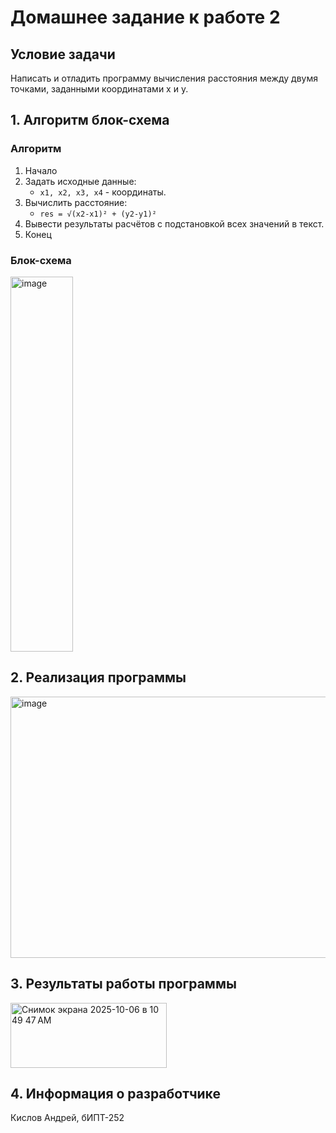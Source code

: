 # Домашнее задание к работе 2 #
## Условие задачи ##
Написать и отладить программу вычисления расстояния между двумя точками, заданными координатами x и y.
## 1. Алгоритм блок-схема ##
### Алгоритм ###
1. Начало
2. Задать исходные данные:
   * ``` x1, x2, x3, x4 ``` - координаты.
3. Вычислить расстояние:
   * ``` res = √(x2-x1)² + (y2-y1)² ```
4. Вывести результаты расчётов с подстановкой всех значений в текст.
5. Конец
### Блок-схема ###
<img width="100" height="600" alt="image" src="https://github.com/user-attachments/assets/0e25f4cc-7afb-405b-b8f4-109af9ddb836" />


## 2. Реализация программы ##
<img width="573" height="418" alt="image" src="https://github.com/user-attachments/assets/a568e090-3304-4615-abb3-04a66766ade0" />


## 3. Результаты работы программы ##
<img width="250" height="104" alt="Снимок экрана 2025-10-06 в 10 49 47 AM" src="https://github.com/user-attachments/assets/7e0a8465-ab8f-4c22-8d56-2c20b0ea532f" />

## 4. Информация о разработчике ##
Кислов Андрей, бИПТ-252
